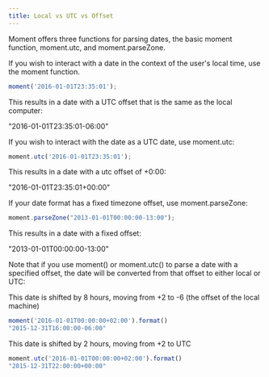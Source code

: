```yaml
---
title: Local vs UTC vs Offset
---
```


Moment offers three functions for parsing dates, the basic moment function, moment.utc, and moment.parseZone.

If you wish to interact with a date in the context of the user's local time, use the moment function.

```js
moment('2016-01-01T23:35:01');
```
This results in a date with a UTC offset that is the same as the local computer:

"2016-01-01T23:35:01-06:00"

If you wish to interact with the date as a UTC date, use moment.utc:
```js
moment.utc('2016-01-01T23:35:01');
```
This results in a date with a utc offset of +0:00:

"2016-01-01T23:35:01+00:00"

If your date format has a fixed timezone offset, use moment.parseZone:

```javascript
moment.parseZone("2013-01-01T00:00:00-13:00");
```
This results in a date with a fixed offset:

"2013-01-01T00:00:00-13:00"

Note that if you use moment() or moment.utc() to parse a date with a specified offset, the date will be converted from that offset to either local or UTC:

This date is shifted by 8 hours, moving from +2 to -6 (the offset of the local machine)
```javascript
moment('2016-01-01T00:00:00+02:00').format()
"2015-12-31T16:00:00-06:00"
```

This date is shifted by 2 hours, moving from +2 to UTC
```javascript
moment.utc('2016-01-01T00:00:00+02:00').format()
"2015-12-31T22:00:00+00:00"
```